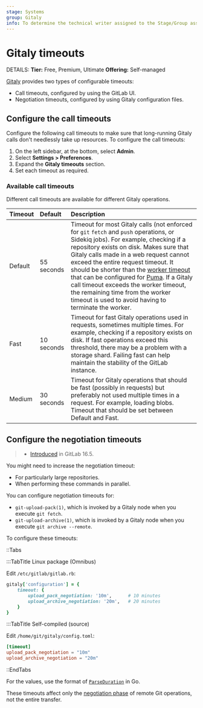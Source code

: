 ```yaml
---
stage: Systems
group: Gitaly
info: To determine the technical writer assigned to the Stage/Group associated with this page, see https://handbook.gitlab.com/handbook/product/ux/technical-writing/#assignments
---
```


# Gitaly timeouts

DETAILS:
**Tier:** Free, Premium, Ultimate
**Offering:** Self-managed

[Gitaly](../gitaly/index.md) provides two types of configurable timeouts:

- Call timeouts, configured by using the GitLab UI.
- Negotiation timeouts, configured by using Gitaly configuration files.

## Configure the call timeouts

Configure the following call timeouts to make sure that long-running Gitaly calls don't needlessly take up resources. To
configure the call timeouts:

1. On the left sidebar, at the bottom, select **Admin**.
1. Select **Settings > Preferences**.
1. Expand the **Gitaly timeouts** section.
1. Set each timeout as required.

### Available call timeouts

Different call timeouts are available for different Gitaly operations.

| Timeout | Default    | Description |
|:--------|:-----------|:------------|
| Default | 55 seconds | Timeout for most Gitaly calls (not enforced for `git` `fetch` and `push` operations, or Sidekiq jobs). For example, checking if a repository exists on disk. Makes sure that Gitaly calls made in a web request cannot exceed the entire request timeout. It should be shorter than the [worker timeout](../operations/puma.md#change-the-worker-timeout) that can be configured for [Puma](../../install/requirements.md#puma-settings). If a Gitaly call timeout exceeds the worker timeout, the remaining time from the worker timeout is used to avoid having to terminate the worker. |
| Fast    | 10 seconds | Timeout for fast Gitaly operations used in requests, sometimes multiple times. For example, checking if a repository exists on disk. If fast operations exceed this threshold, there may be a problem with a storage shard. Failing fast can help maintain the stability of the GitLab instance. |
| Medium  | 30 seconds | Timeout for Gitaly operations that should be fast (possibly in requests) but preferably not used multiple times in a request. For example, loading blobs. Timeout that should be set between Default and Fast. |

## Configure the negotiation timeouts

> - [Introduced](https://gitlab.com/gitlab-org/gitaly/-/issues/5574) in GitLab 16.5.

You might need to increase the negotiation timeout:

- For particularly large repositories.
- When performing these commands in parallel.

You can configure negotiation timeouts for:

- `git-upload-pack(1)`, which is invoked by a Gitaly node when you execute `git fetch`.
- `git-upload-archive(1)`, which is invoked by a Gitaly node when you execute `git archive --remote`.

To configure these timeouts:

::Tabs

:::TabTitle Linux package (Omnibus)

Edit `/etc/gitlab/gitlab.rb`:

```ruby
gitaly['configuration'] = {
    timeout: {
        upload_pack_negotiation: '10m',      # 10 minutes
        upload_archive_negotiation: '20m',   # 20 minutes
    }
}
```

:::TabTitle Self-compiled (source)

Edit `/home/git/gitaly/config.toml`:

```toml
[timeout]
upload_pack_negotiation = "10m"
upload_archive_negotiation = "20m"
```

::EndTabs

For the values, use the format of [`ParseDuration`](https://pkg.go.dev/time#ParseDuration) in Go.

These timeouts affect only the [negotiation phase](https://git-scm.com/docs/pack-protocol/2.2.3#_packfile_negotiation) of
remote Git operations, not the entire transfer.
